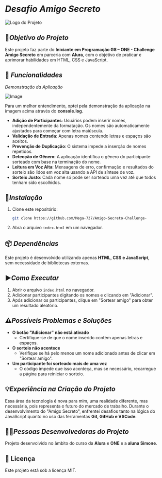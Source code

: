 # ***Desafio Amigo Secreto***

![Logo do Projeto](./1%20Imagem%20Logo%20-%20t%C3%ADtulo%20do%20projeto%20Amigo%20Secreto.jpg)

## 🎯***Objetivo do Projeto***

Este projeto faz parte do **Iniciante em Programação G8 – ONE - Challenge Amigo Secreto** em parceria com **Alura**, com o objetivo de praticar e aprimorar habilidades em HTML, CSS e JavaScript.

## 🚀 ***Funcionalidades***

_Demonstração da Aplicação_ 

![Image](https://github.com/user-attachments/assets/00e66a35-9da5-4b96-8999-7f41bf99152f) 

Para um melhor entendimento, optei pela demonstração da aplicação na imagem acima através do **console.log**.

- **Adição de Participantes**: Usuários podem inserir nomes, independentemente da formatação. Os nomes são automaticamente ajustados para começar com letra maiúscula.
- **Validação de Entrada**: Apenas nomes contendo letras e espaços são aceitos.
- **Prevenção de Duplicação**: O sistema impede a inserção de nomes repetidos.
- **Detecção de Gênero**: A aplicação identifica o gênero do participante sorteado com base na terminação do nome.
- **Leitura em Voz Alta**: Mensagens de erro, confirmação e resultados do sorteio são lidos em voz alta usando a API de síntese de voz.
- **Sorteio Justo**: Cada nome só pode ser sorteado uma vez até que todos tenham sido escolhidos.

## 🔧***Instalação***    

1. Clone este repositório:
   ```sh
   git clone https://github.com/Mega-737/Amigo-Secreto-Challenge-
   ```
2. Abra o arquivo `index.html` em um navegador.

## 📦 ***Dependências***   

Este projeto é desenvolvido utilizando apenas **HTML, CSS e JavaScript**, sem necessidade de bibliotecas externas.

## ▶️***Como Executar***    

1. Abrir o arquivo `index.html` no navegador.
2. Adicionar participantes digitando os nomes e clicando em "Adicionar".
3. Após adicionar os participantes, clique em "Sortear amigo" para obter um resultado aleatório.

## ⚠️***Possíveis Problemas e Soluções*** 

- **O botão "Adicionar" não está ativado**
  - Certifique-se de que o nome inserido contém apenas letras e espaços.
- **O sorteio não acontece**
  - Verifique se há pelo menos um nome adicionado antes de clicar em "Sortear amigo".
- **Um participante foi sorteado mais de uma vez**
  - O código impede que isso aconteça, mas se necessário, recarregue a página para reiniciar o sorteio.

## 💡***Experiência na Criação do Projeto***   

Essa área da tecnologia é nova para mim, uma realidade diferente, mas necessária, pois representa o futuro do mercado de trabalho. Durante o desenvolvimento do "Amigo Secreto", enfrentei desafios tanto na lógica do JavaScript quanto no uso das ferramentas **Git, GitHub e VSCode**.

## 👩‍💻***Pessoas Desenvolvedoras do Projeto***

Projeto desenvolvido no âmbito do curso da **Alura** e **ONE** e a **aluna Simone**.



    
## 📜 Licença
Este projeto está sob a licença MIT.
